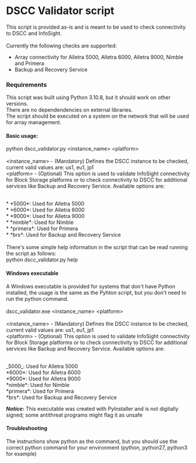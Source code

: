 # DSCC Validator script

This script is provided as-is and is meant to be used to check connectivity to DSCC and InfoSight. <br>
<br>
Currently the following checks are supported: <br>
- Array connectivity for Alletra 5000, Alletra 6000, Alletra 9000, Nimble and Primera
- Backup and Recovery Service

### Requirements
This script was built using Python 3.10.8, but it should work on other versions. <br>
There are no dependendencies on external libraries. <br>
The script should be executed on a system on the network that will be used for array management. 

#### Basic usage:  
python dscc_validator.py \<instance_name\> \<platform\> <br>
<br>
\<instance_name\> - (Mandatory) Defines the DSCC instance to be checked, current valid values are: us1, eu1, jp1 <br>
\<platform\> - (Optional) This option is used to validate InfoSight connectivity for Block Storage platforms or to check connectivity to DSCC for additional services like Backup and Recovery Service. Available options are: <br>  

<br>
* *5000*: Used for Alletra 5000 <br>
* *6000*: Used for Alletra 6000 <br>
* *9000*: Used for Alletra 9000 <br>
* *nimble*: Used for Nimble <br>
* *primera*: Used for Primera <br>
* *brs*: Used for Backup and Recovery Service <br>
<br>
There's some simple help information in the script that can be read running the script as follows: <br>
python dscc_validator.py help

#### Windows executable
A Windows executable is provided for systems that don't have Python installed, the usage is the same as the Pyhton script, but you don't need to run the python command. <br>
<br>
dscc_validator.exe \<instance_name\> \<platform\> <br>
<br>
\<instance_name\> - (Mandatory) Defines the DSCC instance to be checked, current valid values are: us1, eu1, jp1 <br>
\<platform\> - (Optional) This option is used to validate InfoSight connectivity for Block Storage platforms or to check connectivity to DSCC for additional services like Backup and Recovery Service. Available options are: <br>  

<br>
_5000_: Used for Alletra 5000 <br>
*6000*: Used for Alletra 6000 <br>
*9000*: Used for Alletra 9000 <br>
*nimble*: Used for Nimble <br>
*primera*: Used for Primera <br>
*brs*: Used for Backup and Recovery Service <br>

***Notice:*** This executable was created with PyInstaller and is not digitally signed; some antithreat programs might flag it as unsafe

#### Troubleshooting
The instructions show python as the command, but you should use the correct python command for your environment (python, python27, python3 for example)

